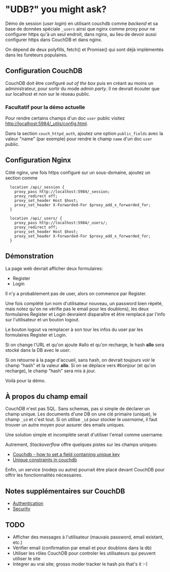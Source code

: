 # "UDB?" you might ask?

Démo de session (*user login*) en utilisant couchdb comme *backend*
et sa base de données spéciale ```_users``` ainsi que nginx comme proxy
pour ne configurer https qu'à un seul endroit, dans nginx, au lieu
de devoir aussi configurer https dans CouchDB et dans nginx.

On dépend de deux polyfills, fetch() et Promise() qui sont
déjà implémentés dans les fureteurs populaires.

## Configuration CouchDB
CouchDB doit être configuré *out of the box* puis en créant au moins
un administrateur, pour sortir du mode *admin party*. Il ne devrait
écouter que sur localhost et non sur le réseau public.

### Facultatif pour la démo actuelle
Pour rendre certains champs d'un doc ```user``` public
visitez <http://localhost:5984/_utils/config.html>.

Dans la section ```couch_httpd_auth```,
ajoutez une option ```public_fields```
avec la valeur "name" (par exemple) pour rendre le champ
```name``` d'un doc ```user``` public.

## Configuration Nginx
Côté nginx, une fois https configuré sur un sous-domaine,
ajoutez un section comme

```
  location /api/_session {
    proxy_pass http://localhost:5984/_session;
    proxy_redirect off;
    proxy_set_header Host $host;
    proxy_set_header X-Forwarded-For $proxy_add_x_forwarded_for;
  }

  location /api/_users/ {
    proxy_pass http://localhost:5984/_users/;
    proxy_redirect off;
    proxy_set_header Host $host;
    proxy_set_header X-Forwarded-For $proxy_add_x_forwarded_for;
  }
```

## Démonstration
La page web devrait afficher deux formulaires:

* Register
* Login

Il n'y a probablement pas de user, alors on commence par Register.

Une fois complété (un nom d'utilisateur nouveau, un password bien répété,
mais notez qu'on ne vérifie pas le email pour les doublons), les deux
formulaires Register et Login devraient disparaître et être remplacé par
l'info sur l'utilisateur et un bouton logout.

Le bouton logout va remplacer à son tour les infos du user par les
formulaires Register et Login.

Si on change l'URL et qu'on ajoute #allo et qu'on recharge,
le hash **allo** sera stocké dans la DB avec le *user*.

Si on retourne à la page d'accueil, sans hash, on devrait toujours voir
le champ "hash" et la valeur **allo**. Si on se déplace vers #bonjour
(et qu'on recharge), le champ "hash" sera mis à jour.

Voilà pour la démo.

## À propos du champ email
CouchDB n'est pas SQL. Sans schemas, pas si simple de déclarer un champ
unique. Les documents d'une DB on une clé primaire (unique), le champ
```_id``` et c'est tout. Si on utilise ```_id``` pour stocker le
*username*, il faut trouver un autre moyen pour assurer des emails uniques.

Une solution simple et incomplète serait d'utiliser l'email comme username.

Autrement, *Stackoverflow* offre quelques pistes sur les champs uniques:
* [Couchdb - how to set a field containing unique key][]
* [Unique constraints in couchdb][]

Enfin, un service (nodejs ou autre) pourrait être placé devant CouchDB
pour offrir les fonctionnalités nécessaires.

## Notes supplémentaires sur CouchDB
* [Authentication][]
* [Security][]

## TODO
* Afficher des messages à l'utilisateur (mauvais password, email existant, etc.)
* Vérifier email (confirmation par email et pour doublons dans la db)
* Utiliser les rôles CouchDB pour controler les utilisateurs qui peuvent utiliser le site
* Integrer au vrai site; grosso moder tracker le hash pis that's it :-)

[Couchdb - how to set a field containing unique key]: <http://stackoverflow.com/questions/21531624/couchdb-how-to-set-a-field-containing-unique-key>
[Unique constraints in couchdb]: <http://stackoverflow.com/questions/1541239/unique-constraints-in-couchdb>
[Security]: <http://docs.couchdb.org/en/1.6.1/intro/security.html>
[Authentication]: <http://docs.couchdb.org/en/1.6.1/api/server/authn.html>
